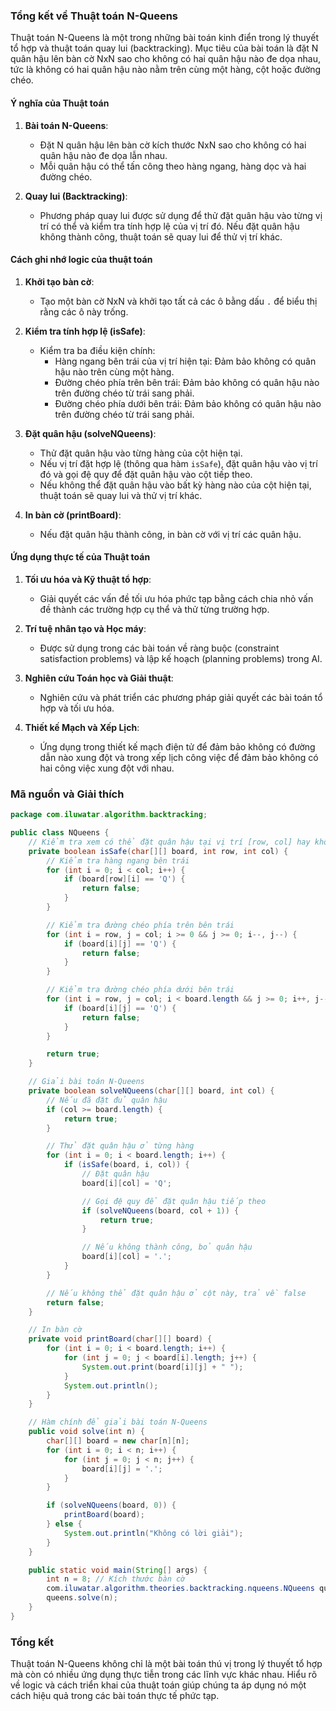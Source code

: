 ### Tổng kết về Thuật toán N-Queens

Thuật toán N-Queens là một trong những bài toán kinh điển trong lý thuyết tổ hợp và thuật toán quay lui (backtracking). Mục tiêu của bài toán là đặt N quân hậu lên bàn cờ NxN sao cho không có hai quân hậu nào đe dọa nhau, tức là không có hai quân hậu nào nằm trên cùng một hàng, cột hoặc đường chéo.

#### Ý nghĩa của Thuật toán

1. **Bài toán N-Queens**:
    - Đặt N quân hậu lên bàn cờ kích thước NxN sao cho không có hai quân hậu nào đe dọa lẫn nhau.
    - Mỗi quân hậu có thể tấn công theo hàng ngang, hàng dọc và hai đường chéo.

2. **Quay lui (Backtracking)**:
    - Phương pháp quay lui được sử dụng để thử đặt quân hậu vào từng vị trí có thể và kiểm tra tính hợp lệ của vị trí đó. Nếu đặt quân hậu không thành công, thuật toán sẽ quay lui để thử vị trí khác.

#### Cách ghi nhớ logic của thuật toán

1. **Khởi tạo bàn cờ**:
    - Tạo một bàn cờ NxN và khởi tạo tất cả các ô bằng dấu `.` để biểu thị rằng các ô này trống.

2. **Kiểm tra tính hợp lệ (isSafe)**:
    - Kiểm tra ba điều kiện chính:
        - Hàng ngang bên trái của vị trí hiện tại: Đảm bảo không có quân hậu nào trên cùng một hàng.
        - Đường chéo phía trên bên trái: Đảm bảo không có quân hậu nào trên đường chéo từ trái sang phải.
        - Đường chéo phía dưới bên trái: Đảm bảo không có quân hậu nào trên đường chéo từ trái sang phải.

3. **Đặt quân hậu (solveNQueens)**:
    - Thử đặt quân hậu vào từng hàng của cột hiện tại.
    - Nếu vị trí đặt hợp lệ (thông qua hàm `isSafe`), đặt quân hậu vào vị trí đó và gọi đệ quy để đặt quân hậu vào cột tiếp theo.
    - Nếu không thể đặt quân hậu vào bất kỳ hàng nào của cột hiện tại, thuật toán sẽ quay lui và thử vị trí khác.

4. **In bàn cờ (printBoard)**:
    - Nếu đặt quân hậu thành công, in bàn cờ với vị trí các quân hậu.

#### Ứng dụng thực tế của Thuật toán

1. **Tối ưu hóa và Kỹ thuật tổ hợp**:
    - Giải quyết các vấn đề tối ưu hóa phức tạp bằng cách chia nhỏ vấn đề thành các trường hợp cụ thể và thử từng trường hợp.

2. **Trí tuệ nhân tạo và Học máy**:
    - Được sử dụng trong các bài toán về ràng buộc (constraint satisfaction problems) và lập kế hoạch (planning problems) trong AI.

3. **Nghiên cứu Toán học và Giải thuật**:
    - Nghiên cứu và phát triển các phương pháp giải quyết các bài toán tổ hợp và tối ưu hóa.

4. **Thiết kế Mạch và Xếp Lịch**:
    - Ứng dụng trong thiết kế mạch điện tử để đảm bảo không có đường dẫn nào xung đột và trong xếp lịch công việc để đảm bảo không có hai công việc xung đột với nhau.

### Mã nguồn và Giải thích

```java
package com.iluwatar.algorithm.backtracking;

public class NQueens {
    // Kiểm tra xem có thể đặt quân hậu tại vị trí [row, col] hay không
    private boolean isSafe(char[][] board, int row, int col) {
        // Kiểm tra hàng ngang bên trái
        for (int i = 0; i < col; i++) {
            if (board[row][i] == 'Q') {
                return false;
            }
        }

        // Kiểm tra đường chéo phía trên bên trái
        for (int i = row, j = col; i >= 0 && j >= 0; i--, j--) {
            if (board[i][j] == 'Q') {
                return false;
            }
        }

        // Kiểm tra đường chéo phía dưới bên trái
        for (int i = row, j = col; i < board.length && j >= 0; i++, j--) {
            if (board[i][j] == 'Q') {
                return false;
            }
        }

        return true;
    }

    // Giải bài toán N-Queens
    private boolean solveNQueens(char[][] board, int col) {
        // Nếu đã đặt đủ quân hậu
        if (col >= board.length) {
            return true;
        }

        // Thử đặt quân hậu ở từng hàng
        for (int i = 0; i < board.length; i++) {
            if (isSafe(board, i, col)) {
                // Đặt quân hậu
                board[i][col] = 'Q';

                // Gọi đệ quy để đặt quân hậu tiếp theo
                if (solveNQueens(board, col + 1)) {
                    return true;
                }

                // Nếu không thành công, bỏ quân hậu
                board[i][col] = '.';
            }
        }

        // Nếu không thể đặt quân hậu ở cột này, trả về false
        return false;
    }

    // In bàn cờ
    private void printBoard(char[][] board) {
        for (int i = 0; i < board.length; i++) {
            for (int j = 0; j < board[i].length; j++) {
                System.out.print(board[i][j] + " ");
            }
            System.out.println();
        }
    }

    // Hàm chính để giải bài toán N-Queens
    public void solve(int n) {
        char[][] board = new char[n][n];
        for (int i = 0; i < n; i++) {
            for (int j = 0; j < n; j++) {
                board[i][j] = '.';
            }
        }

        if (solveNQueens(board, 0)) {
            printBoard(board);
        } else {
            System.out.println("Không có lời giải");
        }
    }

    public static void main(String[] args) {
        int n = 8; // Kích thước bàn cờ
        com.iluwatar.algorithm.theories.backtracking.nqueens.NQueens queens = new com.iluwatar.algorithm.theories.backtracking.nqueens.NQueens();
        queens.solve(n);
    }
}
```

### Tổng kết

Thuật toán N-Queens không chỉ là một bài toán thú vị trong lý thuyết tổ hợp mà còn có nhiều ứng dụng thực tiễn trong các lĩnh vực khác nhau. Hiểu rõ về logic và cách triển khai của thuật toán giúp chúng ta áp dụng nó một cách hiệu quả trong các bài toán thực tế phức tạp.